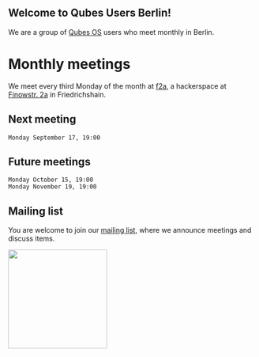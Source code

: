 ## Welcome to Qubes Users Berlin!

We are a group of [Qubes OS](https://www.qubes-os.org) users who meet monthly in Berlin. 

# Monthly meetings

We meet every third Monday of the month at [f2a](https://f2a.space/), a hackerspace at [Finowstr. 2a](https://www.openstreetmap.org/node/4476779422) in Friedrichshain.

## Next meeting

```
Monday September 17, 19:00
```

## Future meetings

```
Monday October 15, 19:00
Monday November 19, 19:00
```

## Mailing list

You are welcome to join our [mailing list](https://www.autistici.org/mailman/listinfo/qub), where we announce meetings and discuss items.

<img src="https://github.com/QubesOS/qubes-attachment/raw/master/icons/qubes-community-event/qubes-community-event.png" align="center" width="200">
